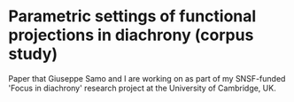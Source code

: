 # Parametric settings of functional projections in diachrony (corpus study)

Paper that Giuseppe Samo and I are working on as part of my SNSF-funded 'Focus in diachrony' research project at the University of Cambridge, UK.
